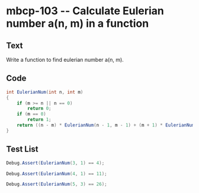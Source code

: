# mbcp-103 -- Calculate Eulerian number a(n, m) in a function

## Text

Write a function to find eulerian number a(n, m).

## Code

```csharp
int EulerianNum(int n, int m) 
{ 
    if (m >= n || n == 0) 
        return 0; 
    if (m == 0) 
        return 1; 
    return ((n - m) * EulerianNum(n - 1, m - 1) + (m + 1) * EulerianNum(n - 1, m)); 
}
```

## Test List

```csharp
Debug.Assert(EulerianNum(3, 1) == 4);
```

```csharp
Debug.Assert(EulerianNum(4, 1) == 11);
```

```csharp
Debug.Assert(EulerianNum(5, 3) == 26);
```
